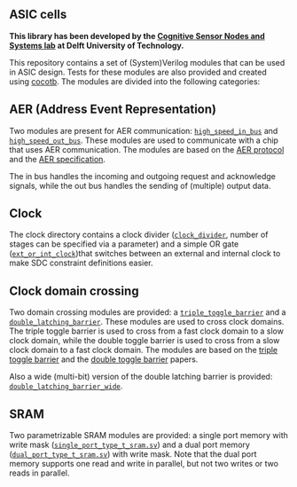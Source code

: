 ## ASIC cells

**This library has been developed by the [Cognitive Sensor Nodes and Systems lab](https://ei.et.tudelft.nl/Research/theme.php?id=63) at Delft University of Technology.**

This repository contains a set of (System)Verilog modules that can be used in ASIC design. Tests for these modules are also provided and created using [cocotb](https://github.com/cocotb/cocotb).
The modules are divided into the following categories:

## AER (Address Event Representation)

Two modules are present for AER communication: [`high_speed_in_bus`](./src/aer/high_speed_in_bus.v) and [`high_speed_out_bus`](./src/aer/high_speed_out_bus.v). These modules are used to communicate with a chip that uses AER communication. The modules are based on the [AER protocol](https://ieeexplore.ieee.org/document/1000229) and the [AER specification](https://www.ini.uzh.ch/~tobi/fpga/aer_spec.pdf).

The in bus handles the incoming and outgoing request and acknowledge signals, while the out bus handles the sending of (multiple) output data.

## Clock

The clock directory contains a clock divider ([`clock_divider`](./src/clock/clock_divider.v), number of stages can be specified via a parameter) and a simple OR gate ([`ext_or_int_clock`](./src/clock/ext_or_int_clock.v))that switches between an external and internal clock to make SDC constraint definitions easier.

## Clock domain crossing

Two domain crossing modules are provided: a [`triple_toggle_barrier`](./src/domain_crossing/triple_toggle_barrier.v) and a [`double_latching_barrier`](./src/domain_crossing/double_latching_barrier.v). These modules are used to cross clock domains. The triple toggle barrier is used to cross from a fast clock domain to a slow clock domain, while the double toggle barrier is used to cross from a slow clock domain to a fast clock domain. The modules are based on the [triple toggle barrier](https://www.sunburst-design.com/papers/CummingsSNUG2002SJ_SystemVerilog_Events.pdf) and the [double toggle barrier](https://www.sunburst-design.com/papers/CummingsSNUG2002Boston_SystemVerilog_Events.pdf) papers.

Also a wide (multi-bit) version of the double latching barrier is provided: [`double_latching_barrier_wide`](./src/domain_crossing/wide_double_latching_barrier.v).

## SRAM

Two parametrizable SRAM modules are provided: a single port memory with write mask ([`single_port_type_t_sram.sv`](./src/sram/single_port_type_t_sram.sv)) and a dual port memory ([`dual_port_type_t_sram.sv`](./src/sram/dual_port_type_t_sram.sv)) with write mask. Note that the dual port memory supports one read and write in parallel, but not two writes or two reads in parallel.
